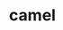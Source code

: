 ---
layout: smileys&emotion
title: camel
emoji: camel
permalink: 🐪.html
image: assets/img/3moji/camel.png
---